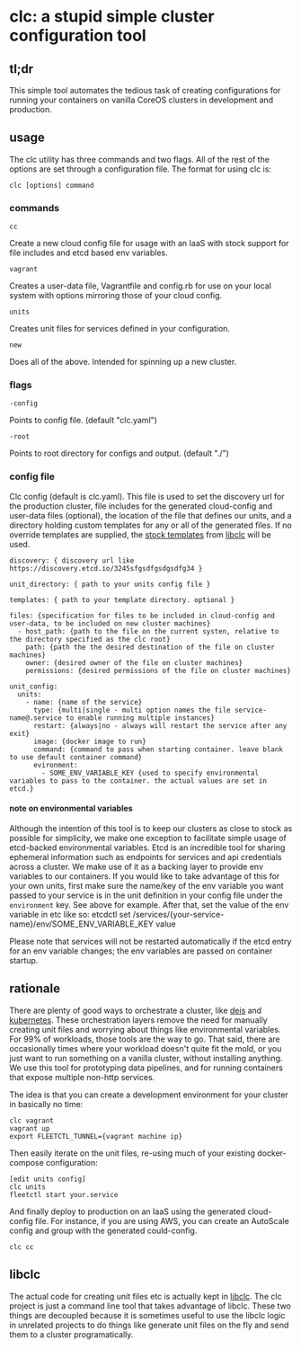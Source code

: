 # clc: a stupid simple cluster configuration tool

## tl;dr

This simple tool automates the tedious task of creating configurations for running your containers on vanilla CoreOS clusters in development and production.

## usage

The clc utility has three commands and two flags. All of the rest of the options are set through a configuration file. The format for using clc is:

    clc [options] command

### commands

`cc`

  Create a new cloud config file for usage with an IaaS with stock support for file includes 
and etcd based env variables.

`vagrant`

  Creates a user-data file, Vagrantfile and config.rb for use on your local system 
with options mirroring those of your cloud config.

`units`

  Creates unit files for services defined in your configuration.
  
`new`

  Does all of the above. Intended for spinning up a new cluster.
  
### flags

`-config`

  Points to config file. (default "clc.yaml")
  
`-root`

  Points to root directory for configs and output. (default "./")
  
### config file

Clc config (default is clc.yaml). This file is used to set the discovery url for the production cluster, file includes for the generated cloud-config and user-data files (optional), the location of the file that defines our units, and a directory holding custom templates for any or all of the generated files. If no override templates are supplied, the [stock templates](https://github.com/winkapp/libclc/tree/master/templates) from [libclc](https://github.com/winkapp/libclc) will be used. 

```
discovery: { discovery url like https://discovery.etcd.io/3245sfgsdfgsdgsdfg34 }

unit_directory: { path to your units config file }

templates: { path to your template directory. optional }

files: {specification for files to be included in cloud-config and user-data, to be included on new cluster machines}
  - host_path: {path to the file on the current systen, relative to the directory specified as the clc root}
    path: {path the the desired destination of the file on cluster machines}
    owner: {desired owner of the file on cluster machines}
    permissions: {desired permissions of the file on cluster machines}
    
unit_config:
  units:
    - name: {name of the service}
      type: {multi|single - multi option names the file service-name@.service to enable running multiple instances}
      restart: {always|no - always will restart the service after any exit}
      image: {docker image to run}
      command: {command to pass when starting container. leave blank to use default container command}
      evironment:
        - SOME_ENV_VARIABLE_KEY {used to specify environmental variables to pass to the container. the actual values are set in etcd.}
```

#### note on environmental variables

Although the intention of this tool is to keep our clusters as close to stock as possible for simplicity, we make one exception to facilitate simple usage of etcd-backed environmental variables. Etcd is an incredible tool for sharing ephemeral information such as endpoints for services and api credentials across a cluster. We make use of it as a backing layer to provide env variables to our containers. If you would like to take advantage of this for your own units, first make sure the name/key of the env variable you want passed to your service is in the unit definition in your config file under the `environment` key. See above for example. After that, set the value of the env variable in etc like so:
    etcdctl set /services/{your-service-name}/env/SOME_ENV_VARIABLE_KEY value

Please note that services will not be restarted automatically if the etcd entry for an env variable changes; the env variables are passed on container startup.

## rationale

There are plenty of good ways to orchestrate a cluster, like [deis](https://github.com/deis/deis) and [kubernetes](https://github.com/kubernetes/kubernetes). These orchestration layers remove the need for manually creating unit files and worrying about things like environmental variables. For 99% of workloads, those tools are the way to go. That said, there are occasionally times where your workload doesn't quite fit the mold, or you just want to run something on a vanilla cluster, without installing anything. We use this tool for prototyping data pipelines, and for running containers that expose multiple non-http services.

The idea is that you can create a development environment for your cluster in basically no time:

```
clc vagrant
vagrant up
export FLEETCTL_TUNNEL={vagrant machine ip}
```

Then easily iterate on the unit files, re-using much of your existing docker-compose configuration:

```
[edit units config]
clc units
fleetctl start your.service
```

And finally deploy to production on an IaaS using the generated cloud-config file. For instance, if you are using AWS, you can create an AutoScale config and group with the generated could-config.

```
clc cc
```

## libclc

The actual code for creating unit files etc is actually kept in [libclc](https://github.com/winkapp/libclc). The clc project is just a command line tool that takes advantage of libclc. These two things are decoupled because it is sometimes useful to use the libclc logic in unrelated projects to do things like generate unit files on the fly and send them to a cluster programatically.
